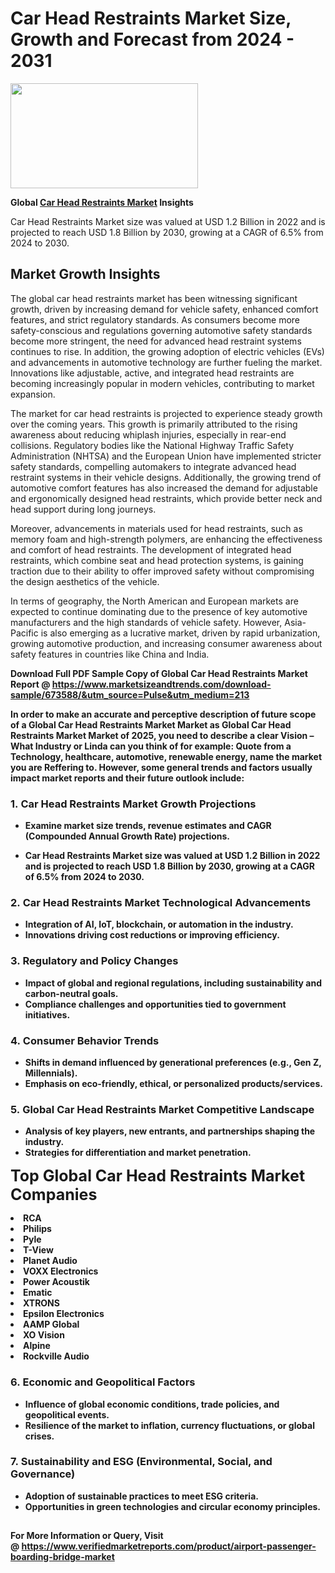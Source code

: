 <H1>Car Head Restraints Market Size, Growth and Forecast from 2024 - 2031</H1><img class="aligncenter size-medium wp-image-584254" src="https://thirdeyenews.in/wp-content/uploads/2024/09/Global-Market-Research-300x168.jpeg" alt="" width="300" height="168" /><p><strong>Global&nbsp;<a href="https://www.marketsizeandtrends.com/download-sample/673588/&amp;utm_source=Pulse&amp;utm_medium=213">Car Head Restraints Market</a> Insights</strong></p><p>Car Head Restraints Market size was valued at USD 1.2 Billion in 2022 and is projected to reach USD 1.8 Billion by 2030, growing at a CAGR of 6.5% from 2024 to 2030.</p><p><h2>Market Growth Insights</h2> <p>The global car head restraints market has been witnessing significant growth, driven by increasing demand for vehicle safety, enhanced comfort features, and strict regulatory standards. As consumers become more safety-conscious and regulations governing automotive safety standards become more stringent, the need for advanced head restraint systems continues to rise. In addition, the growing adoption of electric vehicles (EVs) and advancements in automotive technology are further fueling the market. Innovations like adjustable, active, and integrated head restraints are becoming increasingly popular in modern vehicles, contributing to market expansion.</p> <p><strong></strong></p> <p>The market for car head restraints is projected to experience steady growth over the coming years. This growth is primarily attributed to the rising awareness about reducing whiplash injuries, especially in rear-end collisions. Regulatory bodies like the National Highway Traffic Safety Administration (NHTSA) and the European Union have implemented stricter safety standards, compelling automakers to integrate advanced head restraint systems in their vehicle designs. Additionally, the growing trend of automotive comfort features has also increased the demand for adjustable and ergonomically designed head restraints, which provide better neck and head support during long journeys.</p> <p>Moreover, advancements in materials used for head restraints, such as memory foam and high-strength polymers, are enhancing the effectiveness and comfort of head restraints. The development of integrated head restraints, which combine seat and head protection systems, is gaining traction due to their ability to offer improved safety without compromising the design aesthetics of the vehicle.</p> <p>In terms of geography, the North American and European markets are expected to continue dominating due to the presence of key automotive manufacturers and the high standards of vehicle safety. However, Asia-Pacific is also emerging as a lucrative market, driven by rapid urbanization, growing automotive production, and increasing consumer awareness about safety features in countries like China and India.</p> <p><strong></p><p><span class=""><strong>Download Full PDF Sample Copy of Global Car Head Restraints Market Report</strong> @ <a href="https://www.marketsizeandtrends.com/download-sample/673588/&amp;utm_source=Pulse&amp;utm_medium=213" target="_blank">https://www.marketsizeandtrends.com/download-sample/673588/&amp;utm_source=Pulse&amp;utm_medium=213</a></span></p><p>In order to make an accurate and perceptive description of future scope of a Global&nbsp;Car Head Restraints Market Market as Global&nbsp;Car Head Restraints Market Market of 2025, you need to describe a clear Vision &ndash; What Industry or Linda can you think of for example: Quote from a Technology, healthcare, automotive, renewable energy, name the market you are Reffering to. However, some general trends and factors usually impact market reports and their future outlook include:</p><h3>1.&nbsp;<strong>Car Head Restraints Market Growth Projections</strong></h3><ul><li>Examine market size trends, revenue estimates and CAGR (Compounded Annual Growth Rate) projections.</li><li><p>Car Head Restraints Market size was valued at USD 1.2 Billion in 2022 and is projected to reach USD 1.8 Billion by 2030, growing at a CAGR of 6.5% from 2024 to 2030.</p></li></ul><h3>2.&nbsp;<strong>Car Head Restraints Market Technological Advancements</strong></h3><ul><li>Integration of AI, IoT, blockchain, or automation in the industry.</li><li>Innovations driving cost reductions or improving efficiency.</li></ul><h3>3.&nbsp;<strong>Regulatory and Policy Changes</strong></h3><ul><li>Impact of global and regional regulations, including sustainability and carbon-neutral goals.</li><li>Compliance challenges and opportunities tied to government initiatives.</li></ul><h3>4.&nbsp;<strong>Consumer Behavior Trends</strong></h3><ul><li>Shifts in demand influenced by generational preferences (e.g., Gen Z, Millennials).</li><li>Emphasis on eco-friendly, ethical, or personalized products/services.</li></ul><h3>5.&nbsp;<strong>Global Car Head Restraints Market Competitive Landscape</strong></h3><ul><li>Analysis of key players, new entrants, and partnerships shaping the industry.</li><li>Strategies for differentiation and market penetration.</li></ul><p data-pm-slice="1 1 []"><span style="color: inherit; font-family: inherit; font-size: 25px;">Top Global Car Head Restraints Market Companies</span></p><div class="" data-test-id=""><p><li>RCA</li><li> Philips</li><li> Pyle</li><li> T-View</li><li> Planet Audio</li><li> VOXX Electronics</li><li> Power Acoustik</li><li> Ematic</li><li> XTRONS</li><li> Epsilon Electronics</li><li> AAMP Global</li><li> XO Vision</li><li> Alpine</li><li> Rockville Audio</li></p></div><h3>6.&nbsp;<strong>Economic and Geopolitical Factors</strong></h3><ul><li>Influence of global economic conditions, trade policies, and geopolitical events.</li><li>Resilience of the market to inflation, currency fluctuations, or global crises.</li></ul><h3>7.&nbsp;<strong>Sustainability and ESG (Environmental, Social, and Governance)</strong></h3><ul><li>Adoption of sustainable practices to meet ESG criteria.</li><li>Opportunities in green technologies and circular economy principles.</li></ul><h2><strong style="font-size: 14px;">For More Information or Query, Visit @&nbsp;</strong><a style="background-color: #ffffff; font-size: 14px;" href="https://www.marketsizeandtrends.com/report/car-head-restraints-market/" target="_blank">https://www.verifiedmarketreports.com/product/airport-passenger-boarding-bridge-market</a></h2>
